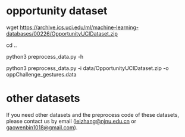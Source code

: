 # opportunity dataset
 wget https://archive.ics.uci.edu/ml/machine-learning-databases/00226/OpportunityUCIDataset.zip
 
 cd ..
 
 python3 preprocess_data.py -h
 
 python3 preprocess_data.py -i data/OpportunityUCIDataset.zip -o oppChallenge_gestures.data
 
# other datasets
If you need other datasets and the preprocess code of these datasets, please contact us by email (leizhang@njnu.edu.cn or gaowenbin1018@gmail.com).
